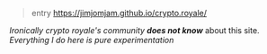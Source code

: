 > entry https://jimjomjam.github.io/crypto.royale/

*Ironically crypto royale's community* ***does not know*** about this site. *Everything I do here is pure experimentation*
